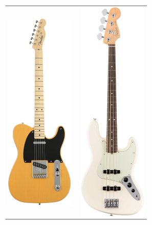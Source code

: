 <table width="100%" border="0">
  <tr>
    <td align="left">
      <img src="image/tele.png" alt="기타 1" width="200"/>
    </td>
    <td align="center">
      <!-- 중앙 빈 공간 -->
    </td>
    <td align="right">
      <img src="image/bass.png" alt="기타 2" width="200"/>
    </td>
  </tr>
</table>
